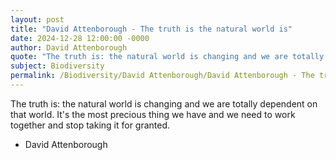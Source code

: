 ```yaml
---
layout: post
title: "David Attenborough - The truth is the natural world is"
date: 2024-12-28 12:00:00 -0000
author: David Attenborough
quote: "The truth is: the natural world is changing and we are totally dependent on that world. It's the most precious thing we have and we need to work together and stop taking it for granted."
subject: Biodiversity
permalink: /Biodiversity/David Attenborough/David Attenborough - The truth is the natural world is
---
```


The truth is: the natural world is changing and we are totally dependent on that world. It's the most precious thing we have and we need to work together and stop taking it for granted.

- David Attenborough
